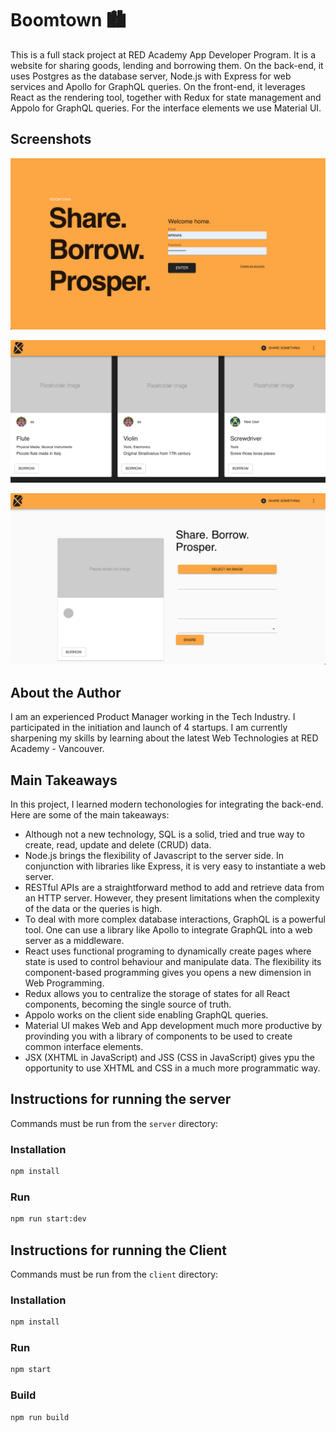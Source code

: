 # Boomtown 🏙

This is a full stack project at RED Academy App Developer Program. It is a website for sharing goods, lending and borrowing them. On the back-end, it uses Postgres as the database server, Node.js with Express for web services and Apollo for GraphQL queries. On the front-end, it leverages React as the rendering tool, together with Redux for state management and Appolo for GraphQL queries. For the interface elements we use Material UI.

## Screenshots

![Login Page](screenshots/Boomtown_1.png)

![Items Page](screenshots/Boomtown_2.png)

![Share Page](screenshots/Boomtown_3.png)

## About the Author

I am an experienced Product Manager working in the Tech Industry. I participated in the initiation and launch of 4 startups. I am currently sharpening my skills by learning about the latest Web Technologies at RED Academy - Vancouver.

## Main Takeaways

In this project, I learned modern techonologies for integrating the back-end. Here are some of the main takeaways:

- Although not a new technology, SQL is a solid, tried and true way to create, read, update and delete (CRUD) data.
- Node.js brings the flexibility of Javascript to the server side. In conjunction with libraries like Express, it is very easy to instantiate a web server.
- RESTful APIs are a straightforward method to add and retrieve data from an HTTP server. However, they present limitations when the complexity of the data or the queries is high.
- To deal with more complex database interactions, GraphQL is a powerful tool. One can use a library like Apollo to integrate GraphQL into a web server as a middleware.
- React uses functional programing to dynamically create pages where state is used to control behaviour and manipulate data. The flexibility its component-based programming gives you opens a new dimension in Web Programming.
- Redux allows you to centralize the storage of states for all React components, becoming the single source of truth.
- Appolo works on the client side enabling GraphQL queries.
- Material UI makes Web and App development much more productive by provinding you with a library of components to be used to create common interface elements.
- JSX (XHTML in JavaScript) and JSS (CSS in JavaScript) gives ypu the opportunity to use XHTML and CSS in a much more programmatic way.

## Instructions for running the server

Commands must be run from the `server` directory:

### Installation

```bash
npm install
```

### Run

```bash
npm run start:dev
```

## Instructions for running the Client

Commands must be run from the `client` directory:

### Installation

```bash
npm install
```

### Run

```bash
npm start
```

### Build

```bash
npm run build
```
